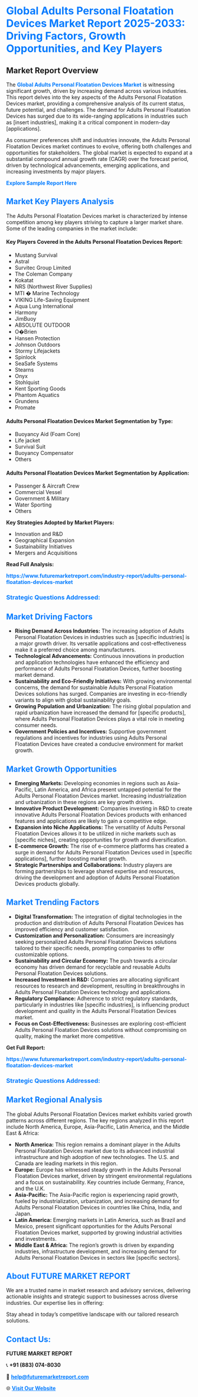 <h1 style="color: #007BFF;">Global Adults Personal Floatation Devices Market Report 2025-2033: Driving Factors, Growth Opportunities, and Key Players</h1>

<section id="overview">
<h2>Market Report Overview</h2>
<p>The <a href="https://www.futuremarketreport.com/industry-report/adults-personal-floatation-devices-market" style="color: #007BFF; text-decoration: none;"><strong>Global Adults Personal Floatation Devices Market</strong></a> is witnessing significant growth, driven by increasing demand across various industries. This report delves into the key aspects of the Adults Personal Floatation Devices market, providing a comprehensive analysis of its current status, future potential, and challenges. The demand for Adults Personal Floatation Devices has surged due to its wide-ranging applications in industries such as [insert industries], making it a critical component in modern-day [applications].</p>
<p>As consumer preferences shift and industries innovate, the Adults Personal Floatation Devices market continues to evolve, offering both challenges and opportunities for stakeholders. The global market is expected to expand at a substantial compound annual growth rate (CAGR) over the forecast period, driven by technological advancements, emerging applications, and increasing investments by major players.</p>
</section>

<section id="overview">
<p><a href="https://www.futuremarketreport.com/request-sample/reportId=101816" style="color: #007BFF; text-decoration: none;"><strong>Explore Sample Report Here</strong></a></p>
</section>

<section id="key-players">
<h2 style="color: #007BFF;">Market Key Players Analysis</h2>
<p>The Adults Personal Floatation Devices market is characterized by intense competition among key players striving to capture a larger market share. Some of the leading companies in the market include:</p>
<h4>Key Players Covered in the Adults Personal Floatation Devices Report:</h4>
<ul><li>Mustang Survival</li><li>Astral</li><li>Survitec Group Limited</li><li>The Coleman Company</li><li>Kokatat</li><li>NRS (Northwest River Supplies)</li><li>MTI � Marine Technology</li><li>VIKING Life-Saving Equipment</li><li>Aqua Lung International</li><li>Harmony</li><li>JimBuoy</li><li>ABSOLUTE OUTDOOR</li><li>O�Brien</li><li>Hansen Protection</li><li>Johnson Outdoors</li><li>Stormy Lifejackets</li><li>Spinlock</li><li>SeaSafe Systems</li><li>Stearns</li><li>Onyx</li><li>Stohlquist</li><li>Kent Sporting Goods</li><li>Phantom Aquatics</li><li>Grundens</li><li>Promate</li></ul>
<h4>Adults Personal Floatation Devices Market Segmentation by Type:</h4>
<ul><li>Buoyancy Aid (Foam Core)</li><li>Life jacket</li><li>Survival Suit</li><li>Buoyancy Compensator</li><li>Others</li></ul>

<h4>Adults Personal Floatation Devices Market Segmentation by Application:</h4>
<ul><li>Passenger &amp; Aircraft Crew</li><li>Commercial Vessel</li><li>Government &amp; Military</li><li>Water Sporting</li><li>Others</li></ul>
<p><strong>Key Strategies Adopted by Market Players:</strong></p>
<ul>
<li>Innovation and R&D</li>
<li>Geographical Expansion</li>
<li>Sustainability Initiatives</li>
<li>Mergers and Acquisitions</li>
</ul>
</section>

<section>
<p><strong>Read Full Analysis: </strong></p><a href="https://www.futuremarketreport.com/industry-report/adults-personal-floatation-devices-market" style="color: #007BFF; text-decoration: none;"><strong>https://www.futuremarketreport.com/industry-report/adults-personal-floatation-devices-market</strong></a>
<h3 style="color: #007BFF;">Strategic Questions Addressed:</h3>
</section>

<section id="driving-factors">
<h2 style="color: #007BFF;">Market Driving Factors</h2>
<ul>
<li><strong>Rising Demand Across Industries:</strong> The increasing adoption of Adults Personal Floatation Devices in industries such as [specific industries] is a major growth driver. Its versatile applications and cost-effectiveness make it a preferred choice among manufacturers.</li>
<li><strong>Technological Advancements:</strong> Continuous innovations in production and application technologies have enhanced the efficiency and performance of Adults Personal Floatation Devices, further boosting market demand.</li>
<li><strong>Sustainability and Eco-Friendly Initiatives:</strong> With growing environmental concerns, the demand for sustainable Adults Personal Floatation Devices solutions has surged. Companies are investing in eco-friendly variants to align with global sustainability goals.</li>
<li><strong>Growing Population and Urbanization:</strong> The rising global population and rapid urbanization have increased the demand for [specific products], where Adults Personal Floatation Devices plays a vital role in meeting consumer needs.</li>
<li><strong>Government Policies and Incentives:</strong> Supportive government regulations and incentives for industries using Adults Personal Floatation Devices have created a conducive environment for market growth.</li>
</ul>
</section>

<section id="growth-opportunities">
<h2 style="color: #007BFF;">Market Growth Opportunities</h2>
<ul>
<li><strong>Emerging Markets:</strong> Developing economies in regions such as Asia-Pacific, Latin America, and Africa present untapped potential for the Adults Personal Floatation Devices market. Increasing industrialization and urbanization in these regions are key growth drivers.</li>
<li><strong>Innovative Product Development:</strong> Companies investing in R&D to create innovative Adults Personal Floatation Devices products with enhanced features and applications are likely to gain a competitive edge.</li>
<li><strong>Expansion into Niche Applications:</strong> The versatility of Adults Personal Floatation Devices allows it to be utilized in niche markets such as [specific niches], creating opportunities for growth and diversification.</li>
<li><strong>E-commerce Growth:</strong> The rise of e-commerce platforms has created a surge in demand for Adults Personal Floatation Devices used in [specific applications], further boosting market growth.</li>
<li><strong>Strategic Partnerships and Collaborations:</strong> Industry players are forming partnerships to leverage shared expertise and resources, driving the development and adoption of Adults Personal Floatation Devices products globally.</li>
</ul>
</section>

<section id="trending-factors">
<h2 style="color: #007BFF;">Market Trending Factors</h2>
<ul>
<li><strong>Digital Transformation:</strong> The integration of digital technologies in the production and distribution of Adults Personal Floatation Devices has improved efficiency and customer satisfaction.</li>
<li><strong>Customization and Personalization:</strong> Consumers are increasingly seeking personalized Adults Personal Floatation Devices solutions tailored to their specific needs, prompting companies to offer customizable options.</li>
<li><strong>Sustainability and Circular Economy:</strong> The push towards a circular economy has driven demand for recyclable and reusable Adults Personal Floatation Devices solutions.</li>
<li><strong>Increased Investment in R&D:</strong> Companies are allocating significant resources to research and development, resulting in breakthroughs in Adults Personal Floatation Devices technology and applications.</li>
<li><strong>Regulatory Compliance:</strong> Adherence to strict regulatory standards, particularly in industries like [specific industries], is influencing product development and quality in the Adults Personal Floatation Devices market.</li>
<li><strong>Focus on Cost-Effectiveness:</strong> Businesses are exploring cost-efficient Adults Personal Floatation Devices solutions without compromising on quality, making the market more competitive.</li>
</ul>
</section>

<section>
<p><strong>Get Full Report: </strong></p><a href="https://www.futuremarketreport.com/industry-report/adults-personal-floatation-devices-market" style="color: #007BFF; text-decoration: none;"><strong>https://www.futuremarketreport.com/industry-report/adults-personal-floatation-devices-market</strong></a>
<h3 style="color: #007BFF;">Strategic Questions Addressed:</h3>
</section>


<section id="regional-analysis">
<h2 style="color: #007BFF;">Market Regional Analysis</h2>
<p>The global Adults Personal Floatation Devices market exhibits varied growth patterns across different regions. The key regions analyzed in this report include North America, Europe, Asia-Pacific, Latin America, and the Middle East & Africa:</p>
<ul>
<li><strong>North America:</strong> This region remains a dominant player in the Adults Personal Floatation Devices market due to its advanced industrial infrastructure and high adoption of new technologies. The U.S. and Canada are leading markets in this region.</li>
<li><strong>Europe:</strong> Europe has witnessed steady growth in the Adults Personal Floatation Devices market, driven by stringent environmental regulations and a focus on sustainability. Key countries include Germany, France, and the U.K.</li>
<li><strong>Asia-Pacific:</strong> The Asia-Pacific region is experiencing rapid growth, fueled by industrialization, urbanization, and increasing demand for Adults Personal Floatation Devices in countries like China, India, and Japan.</li>
<li><strong>Latin America:</strong> Emerging markets in Latin America, such as Brazil and Mexico, present significant opportunities for the Adults Personal Floatation Devices market, supported by growing industrial activities and investments.</li>
<li><strong>Middle East & Africa:</strong> The region’s growth is driven by expanding industries, infrastructure development, and increasing demand for Adults Personal Floatation Devices in sectors like [specific sectors].</li>
</ul>
</section>

<footer>
<h2 style="color: #007BFF;">About FUTURE MARKET REPORT</h2>
<p>We are a trusted name in market research and advisory services, delivering actionable insights and strategic support to businesses across diverse industries. Our expertise lies in offering:</p>

<p>Stay ahead in today’s competitive landscape with our tailored research solutions.</p>

<h2 style="color: #007BFF;">Contact Us:</h2>
<p><strong>FUTURE MARKET REPORT</strong></p>
<p>📞 <strong>+91 (883) 074-8030</strong></p>
<p>📧 <strong><a href="mailto:help@futuremarketreport.com" style="color: #007BFF;">help@futuremarketreport.com</a></strong></p>
<p>🌐 <strong><a href="https://www.futuremarketreport.com/" style="color: #007BFF;">Visit Our Website</a></strong></p>
</footer>